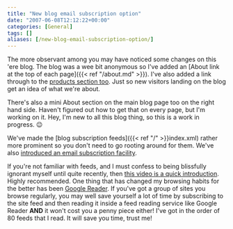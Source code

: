 ```yaml
---
title: "New blog email subscription option"
date: "2007-06-08T12:12:22+00:00"
categories: [General]
tags: []
aliases: [/new-blog-email-subscription-option/]
---
```


The more observant among you may have noticed some changes on this 'ere blog. The blog was a wee bit anonymous so I've added an [About link at the top of each page]({{< ref "/about.md" >}}). I've also added a link through to the [products section too](https://www.openxtra.co.uk/). Just so new visitors landing on the blog get an idea of what we're about.

There's also a mini About section on the main blog page too on the right hand side. Haven't figured out how to get that on every page, but I'm working on it. Hey, I'm new to all this blog thing, so this is a work in progress. :wink:

We've made the [blog subscription feeds]({{< ref "/" >}}index.xml) rather more prominent so you don't need to go rooting around for them. We've also [introduced an email subscription facility](http://www.feedburner.com/fb/a/emailverifySubmit?feedId=951326).

If you're not familiar with feeds, and I must confess to being blissfully ignorant myself until quite recently, then [this video is a quick introduction](http://www.commoncraft.com/rss_plain_english). Highly recommended. One thing that has changed my browsing habits for the better has been [Google Reader](http://www.google.com/reader). If you've got a group of sites you browse regularly, you may well save yourself a lot of time by subscribing to the site feed and then reading it inside a feed reading service like Google Reader **AND** it won't cost you a penny piece either! I've got in the order of 80 feeds that I read. It will save you time, trust me!
